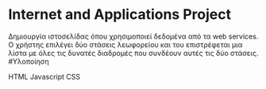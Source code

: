 # Internet and Applications Project

Δημιουργία ιστοσελίδας όπου χρησιμοποιεί δεδομένα από τα web services. Ο χρήστης επιλέγει δύο στάσεις λεωφορείου και του επιστρέφεται μια λίστα με όλες τις δυνατές διαδρομές που συνδέουν αυτές τις δύο στάσεις.
#Υλοποίηση

HTML
Javascript 
CSS
